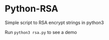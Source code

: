 # Python-RSA
Simple script to RSA encrypt strings in python3

Run ```python3 rsa.py``` to see a demo
